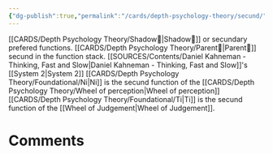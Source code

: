 ```yaml
---
{"dg-publish":true,"permalink":"/cards/depth-psychology-theory/secund/","created":"2023-04-07T16:05:07.672+02:00","updated":"2023-04-27T22:02:52.529+02:00"}
---
```



[[CARDS/Depth Psychology Theory/Shadow👤\|Shadow👤]] or secundary prefered functions. 
[[CARDS/Depth Psychology Theory/Parent🤨\|Parent🤨]] secund in the function stack. 
[[SOURCES/Contents/Daniel Kahneman - Thinking, Fast and Slow\|Daniel Kahneman - Thinking, Fast and Slow]]'s [[System 2\|System 2]] 
[[CARDS/Depth Psychology Theory/Foundational/Ni\|Ni]] is the secund function of the [[CARDS/Depth Psychology Theory/Wheel of perception\|Wheel of perception]]
[[CARDS/Depth Psychology Theory/Foundational/Ti\|Ti]] is the secund function of the [[Wheel of Judgement\|Wheel of Judgement]]. 


# Comments 
<script src="https://utteranc.es/client.js"
        repo="Heart4sides/Comment_Section"
        issue-term="pathname"
        theme="gruvbox-dark"
        crossorigin="anonymous"
        async>
</script>